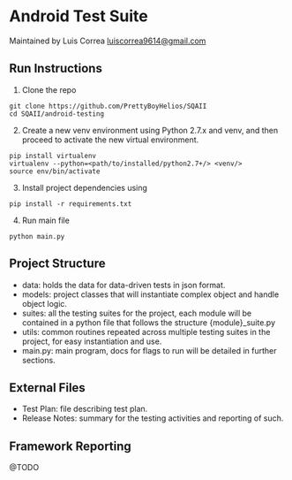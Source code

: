 # Android Test Suite

Maintained by Luis Correa
luiscorrea9614@gmail.com

## Run Instructions
1. Clone the repo  
```console
git clone https://github.com/PrettyBoyHelios/SQAII
cd SQAII/android-testing
```  
2. Create a new venv environment using Python 2.7.x and venv, and then proceed to activate the new virtual environment.  
```console
pip install virtualenv
virtualenv --python=<path/to/installed/python2.7+/> <venv/>
source env/bin/activate
```  
3. Install project dependencies using  
```console
pip install -r requirements.txt
```  
4. Run main file  
```console
python main.py
```

## Project Structure
* data: holds the data for data-driven tests in json format.
* models: project classes that will instantiate complex object and handle object logic.
* suites: all the testing suites for the project, each module will be contained in a python file that follows the structure {module}_suite.py
* utils: common routines repeated across multiple testing suites in the project, for easy instantiation and use.
* main.py: main program, docs for flags to run will be detailed in further sections.

## External Files
* Test Plan: file describing test plan.
* Release Notes: summary for the testing activities and reporting of such.


## Framework Reporting
@TODO